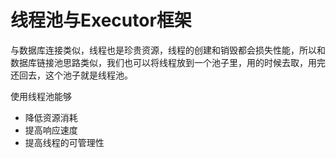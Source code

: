 # 线程池与Executor框架

与数据库连接类似，线程也是珍贵资源，线程的创建和销毁都会损失性能，所以和数据库链接池思路类似，我们也可以将线程放到一个池子里，用的时候去取，用完还回去，这个池子就是线程池。

使用线程池能够

- 降低资源消耗
- 提高响应速度
- 提高线程的可管理性
